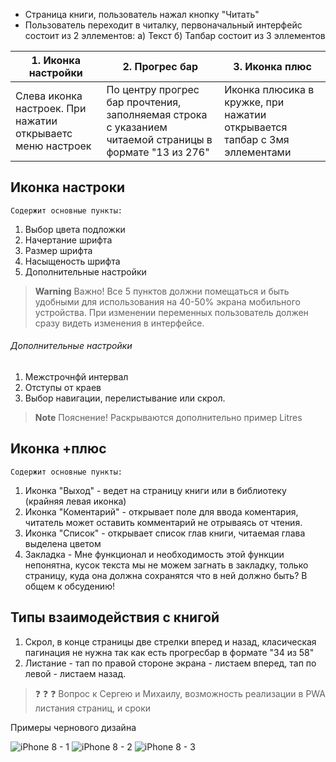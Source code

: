- Страница книги, пользователь нажал кнопку "Читать" 
- Пользователь переходит в читалку, первоначальный интерфейс состоит из 2 эллементов: 
  а) Текст
  б) Тапбар  состоит из 3 эллементов
  
| 1. Иконка настройки | 2. Прогрес бар | 3. Иконка плюс |
| ---- | ---- | ---- |
| Слева иконка настроек. При нажатии открываетс меню настроек | По центру прогрес бар прочтения, заполняемая строка с указанием читаемой страницы в формате "13 из 276" | Иконка плюсика в кружке, при нажатии открывается тапбар с 3мя эллементами  |


##  Иконка настроки
    Содержит основные пункты:
1. Выбор цвета подложки
2. Начертание шрифта
3. Размер шрифта
4. Насыщеность шрифта
5. Дополнительные настройки 

> **Warning** 
> Важно!  Все 5 пунктов должни помещаться и быть удобными для использования на 40-50% экрана мобильного устройства.  При изменении переменных пользователь должен сразу видеть изменения в интерфейсе. 
      
###### Дополнительные настройки
1. Межстрочнфй интервал
2. Отступы от краев
3. Выбор навигации, перелистывание или скрол.

>  **Note**
> Пояснение!  Раскрываются дополнительно пример Litres



##  Иконка +плюс
    Содержит основные пункты:
1. Иконка "Выход" - ведет на страницу книги или в библиотеку (крайняя левая иконка)
2. Иконка "Коментарий" - открывает поле для ввода коментария, читатель может оставить комментарий не отрываясь от чтения. 
3. Иконка "Список" - открывает список глав книги, читаемая глава выделена цветом
4. Закладка - Мне функционал и необходимость этой функции непонятна, кусок текста мы не можем загнать в закладку, только страницу, куда она должна сохранятся что в ней должно быть? В общем к обсудению! 




## Типы взаимодействия с книгой
1. Скрол, в конце страницы две стрелки вперед и назад, класическая пагинация не нужна так как есть прогресбар в формате "34 из 58"  
2. Листание - тап по правой стороне экрана - листаем вперед, тап по левой - листаем назад.
> :question: :question: :question: Вопрос к Сергею и Михаилу, возможность реализации в PWA листания страниц, и сроки




Примеры чернового дизайна

![iPhone 8 - 1](https://user-images.githubusercontent.com/123976632/215584041-cfb1035a-973d-45a4-96d5-6410fa9fadba.jpg)
![iPhone 8 - 2](https://user-images.githubusercontent.com/123976632/215584156-640c1bad-0c8b-4563-9bc1-1bcc16cfe9d7.jpg)
![iPhone 8 - 3](https://user-images.githubusercontent.com/123976632/215584179-d9f85b26-ff0d-4a63-8a51-06ed8a6384d5.jpg)

